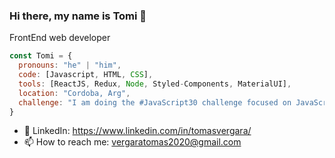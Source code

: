 ### Hi there, my name is Tomi 👋

FrontEnd web developer 


```javascript
const Tomi = {
  pronouns: "he" | "him",
  code: [Javascript, HTML, CSS],
  tools: [ReactJS, Redux, Node, Styled-Components, MaterialUI],
  location: "Cordoba, Arg",
  challenge: "I am doing the #JavaScript30 challenge focused on JavaScript Vanilla"
}
```


- 👀 LinkedIn: https://www.linkedin.com/in/tomasvergara/
- 📫 How to reach me: vergaratomas2020@gmail.com

